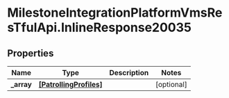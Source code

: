 # MilestoneIntegrationPlatformVmsResTfulApi.InlineResponse20035

## Properties
Name | Type | Description | Notes
------------ | ------------- | ------------- | -------------
**_array** | [**[PatrollingProfiles]**](PatrollingProfiles.md) |  | [optional] 
